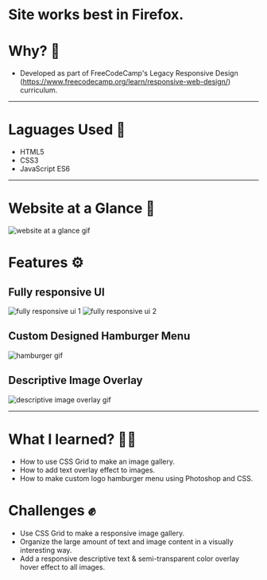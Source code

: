 # Site works best in Firefox.

# Why? 🤔
- Developed as part of FreeCodeCamp's Legacy Responsive Design (https://www.freecodecamp.org/learn/responsive-web-design/) curriculum.

---

# Laguages Used 💬
- HTML5
- CSS3
- JavaScript ES6

---
# Website at a Glance 🧐
![website at a glance gif](./gifs/at-a-glance2.gif)

# Features ⚙
## Fully responsive UI
![fully responsive ui 1](./gifs/fully-responsive-1.gif)
![fully responsive ui 2](./gifs/fully-responsive-2.gif)

## Custom Designed Hamburger Menu
![hamburger gif](./gifs/hamburger.gif)


## Descriptive Image Overlay
![descriptive image overlay gif](./gifs/image-overlay.gif)

---

# What I learned? 👨‍💻
- How to use CSS Grid to make an image gallery.
- How to add text overlay effect to images.
- How to make custom logo hamburger menu using Photoshop and CSS.

# Challenges ✊
- Use CSS Grid to make a responsive image gallery.
- Organize the large amount of text and image content in a visually interesting way.
- Add a responsive descriptive text & semi-transparent color overlay hover effect to all images.  
